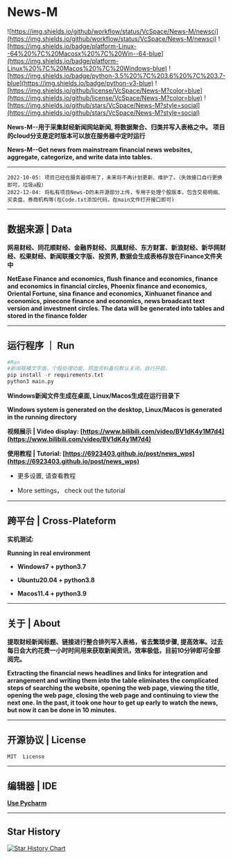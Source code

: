 # News-M

![https://img.shields.io/github/workflow/status/VcSpace/News-M/newsci](https://img.shields.io/github/workflow/status/VcSpace/News-M/newsci) ![https://img.shields.io/badge/platform-Linux--64%20%7C%20Macosx%20%7C%20Win--64-blue](https://img.shields.io/badge/platform-Linux%20%7C%20Macos%20%7C%20Windows-blue) ![https://img.shields.io/badge/python-3.5%20%7C%203.6%20%7C%203.7-blue](https://img.shields.io/badge/python-v3-blue) ![https://img.shields.io/github/license/VcSpace/News-M?color=blue](https://img.shields.io/github/license/VcSpace/News-M?color=blue) ![https://img.shields.io/github/stars/VcSpace/News-M?style=social](https://img.shields.io/github/stars/VcSpace/News-M?style=social)

**News-M--用于采集财经新闻网站新闻, 将数据聚合、归类并写入表格之中。 项目的cloud分支是定时版本可以放在服务器中定时运行** 

**News-M--Get news from mainstream financial news websites, aggregate, categorize, and write data into tables.**

---

```
2022-10-05: 项目已经在服务器停用了，未来将不再计划更新、维护了。（失效接口自行更换即可，垃圾a股）
2022-12-04: 将私有项目News-D的未开源部分上传，专用于处理个股版本，包含交易明细、买卖盘、券商机构等(在Code.txt添加代码，在main文件打开接口即可)
```

---

## 数据来源 | Data

**网易财经、同花顺财经、金融界财经、凤凰财经、东方财富、新浪财经、新华网财经、松果财经、新闻联播文字版、投资界, 数据会生成表格存放在Finance文件夹中**

**NetEase Finance and economics, flush finance and economics, finance and economics in financial circles, Phoenix finance and economics, Oriental Fortune, sina finance and economics, Xinhuanet finance and economics, pinecone finance and economics, news broadcast text version and investment circles. The data will be generated into tables and stored in the finance folder**

---

## 运行程序 ｜ Run

```python 
#Run
#新闻联播文字版、个股处理功能、网盘资料备份默认关闭，自行开启。
pip install -r requirements.txt
python3 main.py
```

**Windows新闻文件生成在桌面, Linux/Macos生成在运行目录下**

**Windows system is generated on the desktop, Linux/Macos is generated in the running directory**

**视频展示 | Video display: [https://www.bilibili.com/video/BV1dK4y1M7d4](https://www.bilibili.com/video/BV1dK4y1M7d4)**

**使用教程 | Tutorial: [https://6923403.github.io/post/news_wps](https://6923403.github.io/post/news_wps)**

- 更多设置, 请查看教程

- More settings， check out the tutorial
 
---

## 跨平台 | Cross-Plateform

**实机测试:**

**Running in real environment**

- **Windows7 + python3.7**

- **Ubuntu20.04 + python3.8**

- **Macos11.4 + python3.9**

---

## 关于 | About

**提取财经新闻标题、链接进行整合排列写入表格，省去繁琐步骤, 提高效率。过去每日会大约花费一小时时间用来获取新闻资讯，效率极低，目前10分钟即可全部阅完。**

**Extracting the financial news headlines and links for integration and arrangement and writing them into the table eliminates the complicated steps of searching the website, opening the web page, viewing the title, opening the web page, closing the web page and continuing to view the next one. In the past, it took one hour to get up early to watch the news, but now it can be done in 10 minutes.**


---

## 开源协议 | License

``MIT  License``

---

## 编辑器 | IDE 

**[Use Pycharm](https://www.jetbrains.com/pycharm/)**

---

## Star History

[![Star History Chart](https://api.star-history.com/svg?repos=VcSpace/News-M&type=Date)](https://star-history.com/#VcSpace/News-M&Date)



